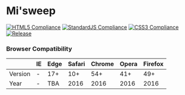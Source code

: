 # Mi'sweep

[![HTML5 Compliance](https://img.shields.io/badge/HTML5-4_Warnings-yellow.svg?style=flat  )](https://validator.w3.org/nu/)
[![StandardJS Compliance](https://img.shields.io/badge/StandardJS-0_Issues-brightgreen.svg?style=flat)](https://standardjs.com/)
[![CSS3 Compliance](https://img.shields.io/badge/CSS3-0_Issues-brightgreen.svg?style=flat  )](https://validator.w3.org/nu/)
[![Release](https://img.shields.io/github/release/doccodes/mi-sweep.svg)](https://github.com/DocCodes/Mi-sweep/releases/latest)


### Browser Compatibility
|       | IE | Edge | Safari | Chrome | Opera | Firefox |
|-------|----|------|--------|--------|-------|---------|
|Version|  - |  17+ |   10+  |   54+  |  41+  |   49+   |
|Year   |  - |  TBA |  2016  |  2016  |  2016 |   2016  |

